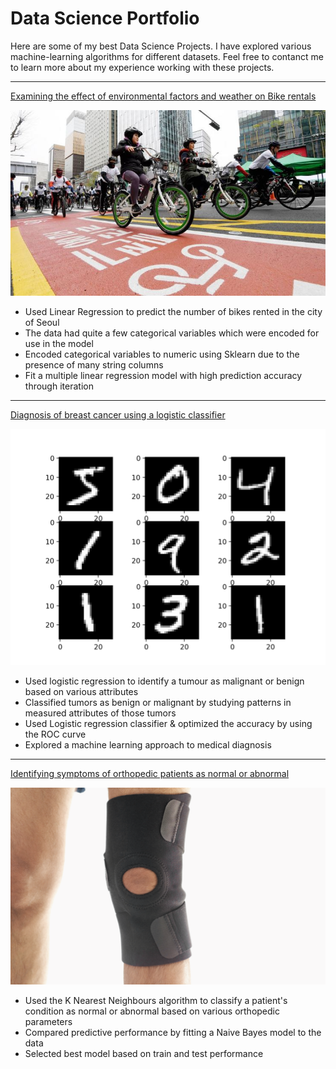 # Data Science Portfolio

Here are some of my best Data Science Projects. I have explored various machine-learning algorithms for different datasets. Feel free to contanct me to learn more about my experience working with these projects.

***

[Examining the effect of environmental factors and weather on Bike rentals](https://github.com/Senai538/Linear-Regression-Model-SeoulBike/blob/0771b86207bbc25911e6bcb19f6df77343a07752/Linear_Regression%20Project%20Senai11.ipynb)

<img src="images/seoul-bikes.jpeg?raw=true"/>

- Used Linear Regression to predict the number of bikes rented in the city of Seoul
- The data had quite a few categorical variables which were encoded for use in the model
- Encoded categorical variables to numeric using Sklearn due to the presence of many string columns
- Fit a multiple linear regression model with high prediction accuracy through iteration

***

[Diagnosis of breast cancer using a logistic classifier](https://github.com/emani27/Emani_DataScience/blob/master/Logistic%20Regression%20Project.ipynb)

<img src="images/Neural-MNIST.png?raw=true"/>

- Used logistic regression to identify a tumour as malignant or benign based on various attributes
- Classified tumors as benign or malignant by studying patterns in measured attributes of those tumors
- Used Logistic regression classifier & optimized the accuracy by using the ROC curve
- Explored a machine learning approach to medical diagnosis

***

[Identifying symptoms of orthopedic patients as normal or abnormal](/sample_page)

<img src="images/knee-brace-ortho.png?raw=true"/>

- Used the K Nearest Neighbours algorithm to classify a patient's condition as normal or abnormal based on various orthopedic parameters
- Compared predictive performance by fitting a Naive Bayes model to the data
- Selected best model based on train and test performance
